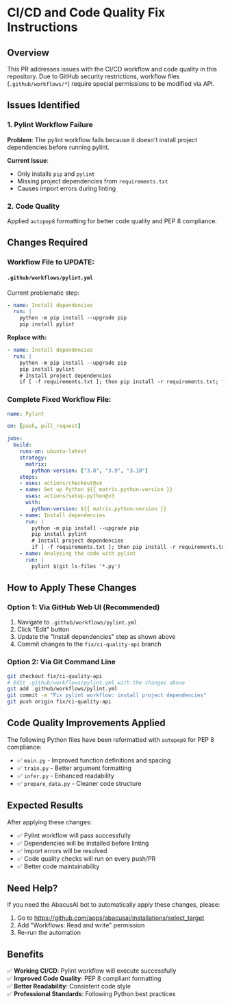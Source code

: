 # CI/CD and Code Quality Fix Instructions

## Overview
This PR addresses issues with the CI/CD workflow and code quality in this repository. Due to GitHub security restrictions, workflow files (`.github/workflows/*`) require special permissions to be modified via API.

## Issues Identified

### 1. Pylint Workflow Failure
**Problem**: The pylint workflow fails because it doesn't install project dependencies before running pylint.

**Current Issue**:
- Only installs `pip` and `pylint`
- Missing project dependencies from `requirements.txt`
- Causes import errors during linting

### 2. Code Quality
Applied `autopep8` formatting for better code quality and PEP 8 compliance.

## Changes Required

### Workflow File to UPDATE:

#### `.github/workflows/pylint.yml`

Current problematic step:
```yaml
- name: Install dependencies
  run: |
    python -m pip install --upgrade pip
    pip install pylint
```

**Replace with:**
```yaml
- name: Install dependencies
  run: |
    python -m pip install --upgrade pip
    pip install pylint
    # Install project dependencies
    if [ -f requirements.txt ]; then pip install -r requirements.txt; fi
```

### Complete Fixed Workflow File:
```yaml
name: Pylint

on: [push, pull_request]

jobs:
  build:
    runs-on: ubuntu-latest
    strategy:
      matrix:
        python-version: ["3.8", "3.9", "3.10"]
    steps:
    - uses: actions/checkout@v4
    - name: Set up Python ${{ matrix.python-version }}
      uses: actions/setup-python@v3
      with:
        python-version: ${{ matrix.python-version }}
    - name: Install dependencies
      run: |
        python -m pip install --upgrade pip
        pip install pylint
        # Install project dependencies
        if [ -f requirements.txt ]; then pip install -r requirements.txt; fi
    - name: Analysing the code with pylint
      run: |
        pylint $(git ls-files '*.py')
```

## How to Apply These Changes

### Option 1: Via GitHub Web UI (Recommended)
1. Navigate to `.github/workflows/pylint.yml`
2. Click "Edit" button
3. Update the "Install dependencies" step as shown above
4. Commit changes to the `fix/ci-quality-api` branch

### Option 2: Via Git Command Line
```bash
git checkout fix/ci-quality-api
# Edit .github/workflows/pylint.yml with the changes above
git add .github/workflows/pylint.yml
git commit -m "Fix pylint workflow: install project dependencies"
git push origin fix/ci-quality-api
```

## Code Quality Improvements Applied

The following Python files have been reformatted with `autopep8` for PEP 8 compliance:
- ✅ `main.py` - Improved function definitions and spacing
- ✅ `train.py` - Better argument formatting
- ✅ `infer.py` - Enhanced readability
- ✅ `prepare_data.py` - Cleaner code structure

## Expected Results

After applying these changes:
- ✅ Pylint workflow will pass successfully
- ✅ Dependencies will be installed before linting
- ✅ Import errors will be resolved
- ✅ Code quality checks will run on every push/PR
- ✅ Better code maintainability

## Need Help?

If you need the AbacusAI bot to automatically apply these changes, please:
1. Go to https://github.com/apps/abacusai/installations/select_target
2. Add "Workflows: Read and write" permission
3. Re-run the automation

## Benefits

✅ **Working CI/CD**: Pylint workflow will execute successfully  
✅ **Improved Code Quality**: PEP 8 compliant formatting  
✅ **Better Readability**: Consistent code style  
✅ **Professional Standards**: Following Python best practices
